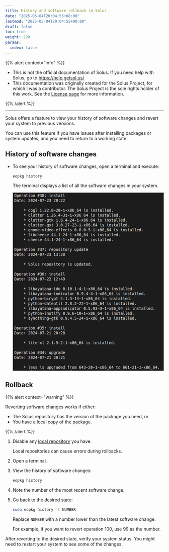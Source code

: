```yaml
---
title: History and software rollback in Solus
date: "2025-05-04T20:04:55+08:00"
lastmod: "2025-05-04T20:04:55+08:00"
draft: false
toc: true
weight: 220
params:
  index: false
---
```


{{% alert context="info" %}}

- This is not the official documentation of Solus. If you need help with Solus, go to https://help.getsol.us/
- This documentation was originally created for the Solus Project, for which I was a contributor. The Solus Project is the sole rights holder of this work. See the [License page](/docs/license) for more information.

{{% /alert %}}

---


Solus offers a feature to view your history of software changes and revert your system to previous versions.

You can use this feature if you have issues after installing packages or system updates, and you need to return to a working state.

## History of software changes

- To see your history of software changes, open a terminal and execute:

  ```bash
  eopkg history
  ```

  The terminal displays a list of all the software changes in your system.

  ![eopkg history output](./eopkg-history-output.png)

## Rollback

{{% alert context="warning" %}}

Reverting software changes works if either:

- The Solus repository has the version of the package you need, or
- You have a local copy of the package.

{{% /alert %}}

1. Disable any [local repository](https://help.getsol.us/docs/packaging/advanced-config/local-repository#disabling-the-local-solbuild-repository-in-eopkg) you have.

   Local repositories can cause errors during rollbacks.

1. Open a terminal.

1. View the history of software changes:

   ```bash
   eopkg history
   ```

1. Note the number of the most recent software change.

1. Go back to the desired state:

   ```bash
   sudo eopkg history -t NUMBER
   ```

   Replace `NUMBER` with a number lower than the latest software change.

   For example, if you want to revert operation 100, use 99 as the number.

After reverting to the desired state, verify your system status. You might need to restart your system to see some of the changes.
